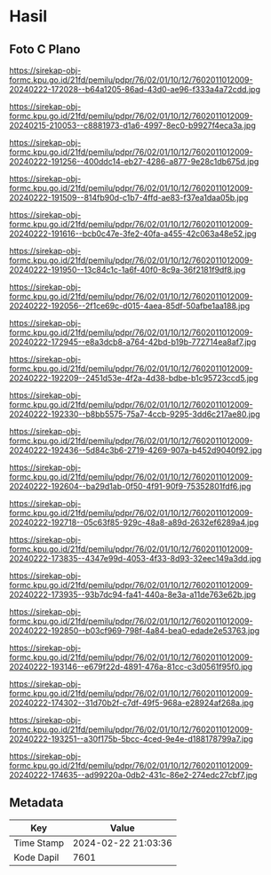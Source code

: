 # Hasil

## Foto C Plano

https://sirekap-obj-formc.kpu.go.id/21fd/pemilu/pdpr/76/02/01/10/12/7602011012009-20240222-172028--b64a1205-86ad-43d0-ae96-f333a4a72cdd.jpg

https://sirekap-obj-formc.kpu.go.id/21fd/pemilu/pdpr/76/02/01/10/12/7602011012009-20240215-210053--c8881973-d1a6-4997-8ec0-b9927f4eca3a.jpg

https://sirekap-obj-formc.kpu.go.id/21fd/pemilu/pdpr/76/02/01/10/12/7602011012009-20240222-191256--400ddc14-eb27-4286-a877-9e28c1db675d.jpg

https://sirekap-obj-formc.kpu.go.id/21fd/pemilu/pdpr/76/02/01/10/12/7602011012009-20240222-191509--814fb90d-c1b7-4ffd-ae83-f37ea1daa05b.jpg

https://sirekap-obj-formc.kpu.go.id/21fd/pemilu/pdpr/76/02/01/10/12/7602011012009-20240222-191616--bcb0c47e-3fe2-40fa-a455-42c063a48e52.jpg

https://sirekap-obj-formc.kpu.go.id/21fd/pemilu/pdpr/76/02/01/10/12/7602011012009-20240222-191950--13c84c1c-1a6f-40f0-8c9a-36f2181f9df8.jpg

https://sirekap-obj-formc.kpu.go.id/21fd/pemilu/pdpr/76/02/01/10/12/7602011012009-20240222-192056--2f1ce69c-d015-4aea-85df-50afbe1aa188.jpg

https://sirekap-obj-formc.kpu.go.id/21fd/pemilu/pdpr/76/02/01/10/12/7602011012009-20240222-172945--e8a3dcb8-a764-42bd-b19b-772714ea8af7.jpg

https://sirekap-obj-formc.kpu.go.id/21fd/pemilu/pdpr/76/02/01/10/12/7602011012009-20240222-192209--2451d53e-4f2a-4d38-bdbe-b1c95723ccd5.jpg

https://sirekap-obj-formc.kpu.go.id/21fd/pemilu/pdpr/76/02/01/10/12/7602011012009-20240222-192330--b8bb5575-75a7-4ccb-9295-3dd6c217ae80.jpg

https://sirekap-obj-formc.kpu.go.id/21fd/pemilu/pdpr/76/02/01/10/12/7602011012009-20240222-192436--5d84c3b6-2719-4269-907a-b452d9040f92.jpg

https://sirekap-obj-formc.kpu.go.id/21fd/pemilu/pdpr/76/02/01/10/12/7602011012009-20240222-192604--ba29d1ab-0f50-4f91-90f9-75352801fdf6.jpg

https://sirekap-obj-formc.kpu.go.id/21fd/pemilu/pdpr/76/02/01/10/12/7602011012009-20240222-192718--05c63f85-929c-48a8-a89d-2632ef6289a4.jpg

https://sirekap-obj-formc.kpu.go.id/21fd/pemilu/pdpr/76/02/01/10/12/7602011012009-20240222-173835--4347e99d-4053-4f33-8d93-32eec149a3dd.jpg

https://sirekap-obj-formc.kpu.go.id/21fd/pemilu/pdpr/76/02/01/10/12/7602011012009-20240222-173935--93b7dc94-fa41-440a-8e3a-a11de763e62b.jpg

https://sirekap-obj-formc.kpu.go.id/21fd/pemilu/pdpr/76/02/01/10/12/7602011012009-20240222-192850--b03cf969-798f-4a84-bea0-edade2e53763.jpg

https://sirekap-obj-formc.kpu.go.id/21fd/pemilu/pdpr/76/02/01/10/12/7602011012009-20240222-193146--e679f22d-4891-476a-81cc-c3d0561f95f0.jpg

https://sirekap-obj-formc.kpu.go.id/21fd/pemilu/pdpr/76/02/01/10/12/7602011012009-20240222-174302--31d70b2f-c7df-49f5-968a-e28924af268a.jpg

https://sirekap-obj-formc.kpu.go.id/21fd/pemilu/pdpr/76/02/01/10/12/7602011012009-20240222-193251--a30f175b-5bcc-4ced-9e4e-d188178799a7.jpg

https://sirekap-obj-formc.kpu.go.id/21fd/pemilu/pdpr/76/02/01/10/12/7602011012009-20240222-174635--ad99220a-0db2-431c-86e2-274edc27cbf7.jpg


## Metadata

| Key        | Value               |
| ---------- | ------------------- |
| Time Stamp | 2024-02-22 21:03:36 |
| Kode Dapil | 7601                |



